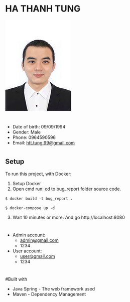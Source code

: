 # HA THANH TUNG
![alt text](https://github.com/gunht/SpringBoot-Bug_report/blob/main/card.jpg?raw=true)
#
- Date of birth: 09/09/1994
- Gender: Male
- Phone: 0964590596
- Email: htt.tung.99@gmail.com
#

## Setup
To run this project, with Docker:
1. Setup Docker
2. Open cmd run:
cd to bug_report folder source code.
```
$ docker build -t bug_report .
```
```
$ docker-compose up -d
```
3. Wait 10 minutes or more. And go http://localhost:8080
#
- Admin account:
  - admin@gmail.com
  - 1234
- User account:
  - user@gmail.com
  - 1234
#
#Built with
- Java Spring  - The web framework used
- Maven - Dependency Management
